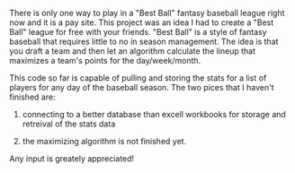 There is only one way to play in a "Best Ball" fantasy baseball league right now and it is a pay site.  This project was an idea I had to create a "Best Ball" league for free with your friends.  "Best Ball" is a style of fantasy baseball that requires little to no in season management.  The idea is that you draft a team and then let an algorithm calculate the lineup that maximizes a team's points for the day/week/month.  

This code so far is capable of pulling and storing the stats for a list of players for any day of the baseball season.  The two pices that I haven't finished are:

1) connecting to a better database than excell workbooks for storage and retreival of the stats data

2) the maximizing algorithm is not finished yet.

Any input is greately appreciated!
